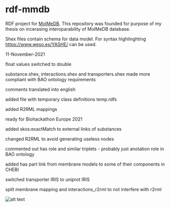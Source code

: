 # rdf-mmdb
RDF project for [MolMeDB](https://molmedb.upol.cz/). This repository was founded for purpose of my thesis on incerasing interoparability of MolMeDB database.

Shex files contain schema for data model. For syntax highlinghting https://www.weso.es/YASHE/ can be used.


11-November-2021

float values switched to double

substance.shex, interactions.shex and transporters.shex made more compliant with BAO ontology requirements

comments translated into english

added file with temporary class definitions temp.rdfs

added R2RML mappings

ready for Biohackathon Europe 2021

added skos:exactMatch to external links of substances


changed R2RML to avoid generating useless nodes

commented out has role and similar triplets - probably just anotation role in BAO ontology

added has part link from membrane models to some of their components in CHEBI

switched transporter IRIS to uniprot IRIS

split membrane mapping and interactions_r2rml to not interfere with r2rml


![alt text](https://i.redd.it/f06bdrfictf31.jpg "honest work")
